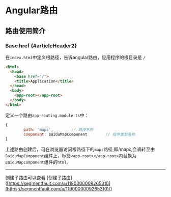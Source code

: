 # Angular路由

## 路由使用简介

### Base href {#articleHeader2}

在`index.html`中定义根路径，告诉angular路由，应用程序的根目录是 `/`

```html
<html>
  <head>
    <base href="/">
    <title>Application</title>
  </head>
  <body>
    <app-root></app-root>
  </body>
</html>
```

定义一个路由`app-routing.module.ts`中：

```js
{
        path: 'maps',        // 路径名称
        component: BaiduMapComponent        // 组件类型名称
}
```

上述路由创建后，可在浏览器访问根路径下的`maps`路径,即/maps,会调转至由`BaiduMapComponent`组件上，标签`<app-root></app-root>`内替换为`BaiduMapComponent`组件的`html`。

---

创建子路由可以查看 \[创建子路由\]\([https://segmentfault.com/a/1190000009265310](https://segmentfault.com/a/1190000009265310)\)

